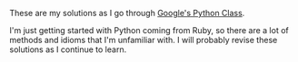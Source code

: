 These are my solutions as I go through [Google's Python Class](http://code.google.com/edu/languages/google-python-class/index.html).

I'm just getting started with Python coming from Ruby, so there are a lot of
methods and idioms that I'm unfamiliar with. I will probably revise these
solutions as I continue to learn.
